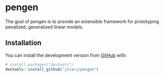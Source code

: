 
<!-- README.md is generated from README.Rmd. Please edit that file -->

# pengen

<!-- badges: start -->

<!-- badges: end -->

The goal of pengen is to provide an extensible framework for prototyping
penalized, generalized linear models.

## Installation

You can install the development version from
[GitHub](https://github.com/) with:

``` r
# install.packages("devtools")
devtools::install_github("jolars/pengen")
```
